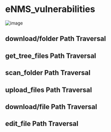 # eNMS_vulnerabilities
![image](https://github.com/user-attachments/assets/2e0dec79-9107-4f6b-8b5c-bf09b619efb0)


## download/folder Path Traversal
## get_tree_files Path Traversal
## scan_folder Path Traversal
## upload_files Path Traversal
## download/file Path Traversal
## edit_file Path Traversal
